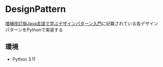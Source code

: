 DesignPattern
===
[増補改訂版Java言語で学ぶデザインパターン入門](http://www.hyuki.com/dp/)に記載されている各デザインパターンをPythonで実装する

## 環境
- Python 3.11
